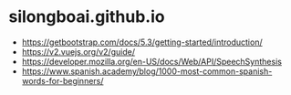 # silongboai.github.io

- https://getbootstrap.com/docs/5.3/getting-started/introduction/
- https://v2.vuejs.org/v2/guide/
- https://developer.mozilla.org/en-US/docs/Web/API/SpeechSynthesis
- https://www.spanish.academy/blog/1000-most-common-spanish-words-for-beginners/
